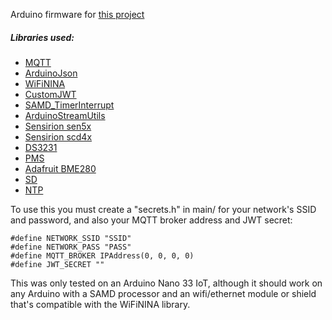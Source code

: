 Arduino firmware for [this project](https://github.com/felixcreate/Air-Quality-Monitor)

##### Libraries used:

- [MQTT](https://www.arduino.cc/reference/en/libraries/arduinomqttclient/)
- [ArduinoJson](https://arduinojson.org/)
- [WiFiNINA](https://www.arduino.cc/reference/en/libraries/wifinina/)
- [CustomJWT](https://github.com/Ant2000/CustomJWT)
- [SAMD_TimerInterrupt](https://github.com/khoih-prog/SAMD_TimerInterrupt)
- [ArduinoStreamUtils](https://github.com/bblanchon/ArduinoStreamUtils)
- [Sensirion sen5x](https://github.com/Sensirion/arduino-i2c-sen5x)
- [Sensirion scd4x](https://github.com/Sensirion/arduino-i2c-scd4x)
- [DS3231](https://www.arduino.cc/reference/en/libraries/ds3231/)
- [PMS](https://www.arduino.cc/reference/en/libraries/pms-library/)
- [Adafruit BME280](https://www.arduino.cc/reference/en/libraries/adafruit-bme280-library/)
- [SD](https://www.arduino.cc/reference/en/libraries/sd/)
- [NTP](https://www.arduino.cc/reference/en/libraries/ntpclient/)



To use this you must create a "secrets.h" in main/ for your network's SSID and password, and also your MQTT broker address and JWT secret:

```
#define NETWORK_SSID "SSID"
#define NETWORK_PASS "PASS"
#define MQTT_BROKER IPAddress(0, 0, 0, 0)
#define JWT_SECRET ""
```

This was only tested on an Arduino Nano 33 IoT, although it should work on any Arduino with a SAMD processor and an wifi/ethernet module or shield that's compatible with the WiFiNINA library.
